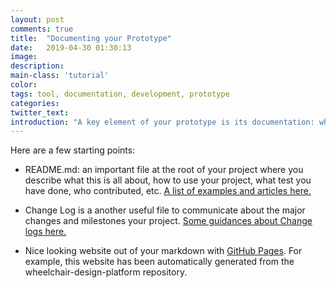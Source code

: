 ```yaml
---
layout: post
comments: true
title:  "Documenting your Prototype"
date:   2019-04-30 01:30:13
image: 
description:
main-class: 'tutorial'
color:
tags: tool, documentation, development, prototype
categories:
twitter_text:
introduction: "A key element of your prototype is its documentation: what is it? What can it do and how? The documentation will get people to understand your design, contribute to your code and help you make your prototype useful."
---
```


Here are a few starting points:

* README.md: an important file at the root of your project where you describe
what this is all about, how to use your project, what test you have done, who 
contributed, etc. <a href="https://github.com/matiassingers/awesome-readme">
A list of examples and articles here.</a>


* Change Log is a another useful file to communicate about the major changes and
milestones your project. <a href="https://keepachangelog.com/en/1.0.0/" target="_blank">
Some guidances about Change logs here.</a>

* Nice looking website out of your markdown with 
<a href="https://pages.github.com/" target="_blank">GitHub Pages</a>.
For example, this website has been automatically generated from the
wheelchair-design-platform repository.
